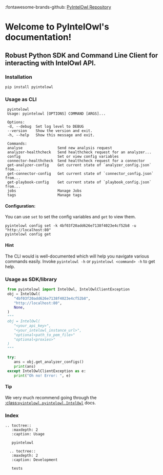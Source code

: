 :fontawesome-brands-github: [PyIntelOwl Repository](https://github.com/intelowlproject/pyintelowl)

# Welcome to PyIntelOwl's documentation!

## Robust Python SDK and Command Line Client for interacting with IntelOwl API.

### Installation

```
pip install pyintelowl
```

### Usage as CLI

```
 pyintelowl
 Usage: pyintelowl [OPTIONS] COMMAND [ARGS]...

 Options:
 -d, --debug  Set log level to DEBUG
 --version    Show the version and exit.
 -h, --help   Show this message and exit.

 Commands:
 analyse                Send new analysis request
 analyzer-healthcheck   Send healthcheck request for an analyzer...
 config                 Set or view config variables
 connector-healthcheck  Send healthcheck request for a connector
 get-analyzer-config    Get current state of `analyzer_config.json` from...
 get-connector-config   Get current state of `connector_config.json` from...
 get-playbook-config    Get current state of `playbook_config.json` from...
 jobs                   Manage Jobs
 tags                   Manage tags
```

#### Configuration:

You can use `set` to set the config variables and `get` to view them.

```
pyintelowl config set -k 4bf03f20add626e7138f4023e4cf52b8 -u "http://localhost:80"
pyintelowl config get
```

#### Hint
The CLI would is well-documented which will help you navigate various commands easily. Invoke `pyintelowl -h` or `pyintelowl <command> -h` to get help.


### Usage as SDK/library

```python
 from pyintelowl import IntelOwl, IntelOwlClientException
 obj = IntelOwl(
    "4bf03f20add626e7138f4023e4cf52b8",
    "http://localhost:80",
    None,
 )
 """
 obj = IntelOwl(
    "<your_api_key>",
    "<your_intelowl_instance_url>",
    "optional<path_to_pem_file>"
    "optional<proxies>"
 )
 """

 try:
    ans = obj.get_analyzer_configs()
    print(ans)
 except IntelOwlClientException as e:
    print("Oh no! Error: ", e)
```

#### Tip

We very much recommend going through the [:class:`pyintelowl.pyintelowl.IntelOwl`](https://github.com/intelowlproject/pyintelowl/blob/master/docs/index.rst#id1) docs.

### Index

```
.. toctree::
   :maxdepth: 2
   :caption: Usage

   pyintelowl
```

```
  .. toctree::
   :maxdepth: 2
   :caption: Development

   tests

```
